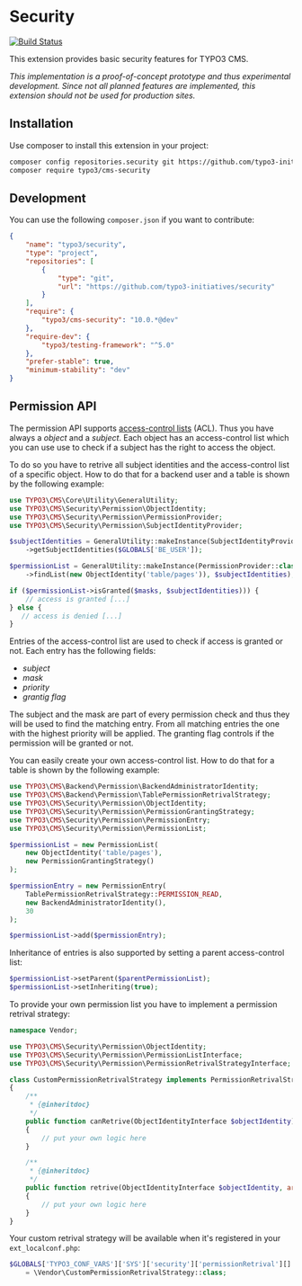 # Security

[![Build Status](https://travis-ci.com/TYPO3-Initiatives/security.svg?branch=master)](https://travis-ci.com/TYPO3-Initiatives/security)

This extension provides basic security features for TYPO3 CMS.

*This implementation is a proof-of-concept prototype and thus experimental development. Since not all planned features are implemented, this extension should not be used for production sites.*

## Installation

Use composer to install this extension in your project:

```bash
composer config repositories.security git https://github.com/typo3-initiatives/security
composer require typo3/cms-security
```

## Development

You can use the following `composer.json` if you want to contribute:

```json
{
    "name": "typo3/security",
    "type": "project",
    "repositories": [
        {
            "type": "git",
            "url": "https://github.com/typo3-initiatives/security"
        }
    ],
    "require": {
        "typo3/cms-security": "10.0.*@dev"
    },
    "require-dev": {
        "typo3/testing-framework": "^5.0"
    },
    "prefer-stable": true,
    "minimum-stability": "dev"
}
```

## Permission API

The permission API supports [access-control lists](https://en.wikipedia.org/wiki/Access-control_list) (ACL). Thus you have always a *object* and a *subject*. Each object has an access-control list which you can use use to check if a subject has the right to access the object.

To do so you have to retrive all subject identities and the access-control list of a specific object. How to do that for a backend user and a table is shown by the following example:

```php
use TYPO3\CMS\Core\Utility\GeneralUtility;
use TYPO3\CMS\Security\Permission\ObjectIdentity;
use TYPO3\CMS\Security\Permission\PermissionProvider;
use TYPO3\CMS\Security\Permission\SubjectIdentityProvider;

$subjectIdentities = GeneralUtility::makeInstance(SubjectIdentityProvider::class)
    ->getSubjectIdentities($GLOBALS['BE_USER']);

$permissionList = GeneralUtility::makeInstance(PermissionProvider::class)
    ->findList(new ObjectIdentity('table/pages')), $subjectIdentities);

if ($permissionList->isGranted($masks, $subjectIdentities))) {
    // access is granted [...]
} else {
   // access is denied [...]
}
```

Entries of the access-control list are used to check if access is granted or not. Each entry has the following fields:

 * *subject*
 * *mask*
 * *priority*
 * *grantig flag* 
 
The subject and the mask are part of every permission check and thus they will be used to find the matching entry. From all matching entries the one with the highest priority will be applied. The granting flag controls if the permission will be granted or not.

You can easily create your own access-control list. How to do that for a table is shown by the following example:

```php
use TYPO3\CMS\Backend\Permission\BackendAdministratorIdentity;
use TYPO3\CMS\Backend\Permission\TablePermissionRetrivalStrategy;
use TYPO3\CMS\Security\Permission\ObjectIdentity;
use TYPO3\CMS\Security\Permission\PermissionGrantingStrategy;
use TYPO3\CMS\Security\Permission\PermissionEntry;
use TYPO3\CMS\Security\Permission\PermissionList;

$permissionList = new PermissionList(
    new ObjectIdentity('table/pages'),
    new PermissionGrantingStrategy()
);

$permissionEntry = new PermissionEntry(
    TablePermissionRetrivalStrategy::PERMISSION_READ, 
    new BackendAdministratorIdentity(), 
    30
);

$permissionList->add($permissionEntry);
```

Inheritance of entries is also supported by setting a parent access-control list:

```php
$permissionList->setParent($parentPermissionList);
$permissionList->setInheriting(true);
```

To provide your own permission list you have to implement a permission retrival strategy:

```php
namespace Vendor;

use TYPO3\CMS\Security\Permission\ObjectIdentity;
use TYPO3\CMS\Security\Permission\PermissionListInterface;
use TYPO3\CMS\Security\Permission\PermissionRetrivalStrategyInterface;

class CustomPermissionRetrivalStrategy implements PermissionRetrivalStrategyInterface
{
    /**
     * {@inheritdoc}
     */
    public function canRetrive(ObjectIdentityInterface $objectIdentity): bool
    {
        // put your own logic here
    }

    /**
     * {@inheritdoc}
     */
    public function retrive(ObjectIdentityInterface $objectIdentity, array $subjectIdentities = []): PermissionListInterface
    {
        // put your own logic here
    }
}
```

Your custom retrival strategy will be available when it's registered in your `ext_localconf.php`:

```php
$GLOBALS['TYPO3_CONF_VARS']['SYS']['security']['permissionRetrival'][] 
    = \Vendor\CustomPermissionRetrivalStrategy::class;
```
